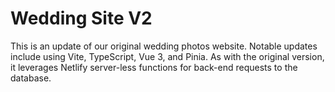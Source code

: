 # Wedding Site V2

This is an update of our original wedding photos website. Notable updates include using Vite, TypeScript, Vue 3, and Pinia. As with the original version, it leverages Netlify server-less functions for back-end requests to the database.

